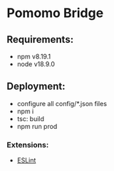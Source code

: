 # Pomomo Bridge

## Requirements:

- npm v8.19.1
- node v18.9.0

## Deployment:

- configure all config/\*.json files
- npm i
- tsc: build
- npm run prod

### Extensions:

- [ESLint](https://marketplace.visualstudio.com/items?itemName=dbaeumer.vscode-eslint)
